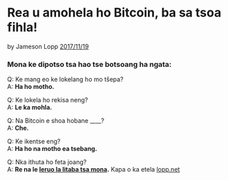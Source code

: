 # Rea u amohela ho Bitcoin, ba sa tsoa fihla!

by Jameson Lopp [2017/11/19](https://twitter.com/lopp/status/932350908461133825)

<LanguageDropdown/>

### Mona ke dipotso tsa hao tse botsoang ha ngata:

Q: Ke mang eo ke lokelang ho mo tšepa?  
A: **Ha ho motho.**

Q: Ke lokela ho rekisa neng?  
A: **Le ka mohla.**

Q: Na Bitcoin e shoa hobane ____?  
A: **Che.**

Q: Ke ikentse eng?  
A: **Ha ho na motho ea tsebang.**


Q: Nka ithuta ho feta joang?  
A: **Re na le [leruo la litaba tsa mona](/zaf/st/translations).** Kapa o ka etela [lopp.net](https://www.lopp.net/bitcoin-information.html)